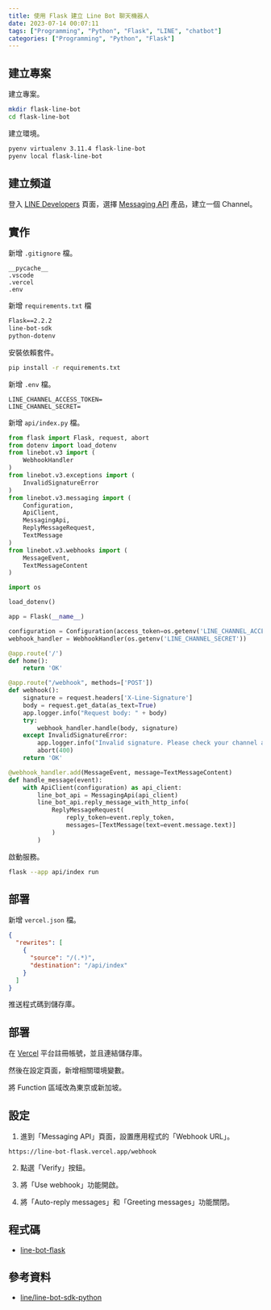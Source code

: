 ```yaml
---
title: 使用 Flask 建立 Line Bot 聊天機器人
date: 2023-07-14 00:07:11
tags: ["Programming", "Python", "Flask", "LINE", "chatbot"]
categories: ["Programming", "Python", "Flask"]
---
```


## 建立專案

建立專案。

```bash
mkdir flask-line-bot
cd flask-line-bot
```

建立環境。

```bash
pyenv virtualenv 3.11.4 flask-line-bot
pyenv local flask-line-bot
```

## 建立頻道

登入 [LINE Developers](https://developers.line.biz/) 頁面，選擇 [Messaging API](https://developers.line.biz/en/services/messaging-api/) 產品，建立一個 Channel。

## 實作

新增 `.gitignore` 檔。

```env
__pycache__
.vscode
.vercel
.env
```

新增 `requirements.txt` 檔

```txt
Flask==2.2.2
line-bot-sdk
python-dotenv
```

安裝依賴套件。

```bash
pip install -r requirements.txt
```

新增 `.env` 檔。

```env
LINE_CHANNEL_ACCESS_TOKEN=
LINE_CHANNEL_SECRET=
```

新增 `api/index.py` 檔。

```py
from flask import Flask, request, abort
from dotenv import load_dotenv
from linebot.v3 import (
    WebhookHandler
)
from linebot.v3.exceptions import (
    InvalidSignatureError
)
from linebot.v3.messaging import (
    Configuration,
    ApiClient,
    MessagingApi,
    ReplyMessageRequest,
    TextMessage
)
from linebot.v3.webhooks import (
    MessageEvent,
    TextMessageContent
)

import os

load_dotenv()

app = Flask(__name__)

configuration = Configuration(access_token=os.getenv('LINE_CHANNEL_ACCESS_TOKEN'))
webhook_handler = WebhookHandler(os.getenv('LINE_CHANNEL_SECRET'))

@app.route('/')
def home():
    return 'OK'

@app.route("/webhook", methods=['POST'])
def webhook():
    signature = request.headers['X-Line-Signature']
    body = request.get_data(as_text=True)
    app.logger.info("Request body: " + body)
    try:
        webhook_handler.handle(body, signature)
    except InvalidSignatureError:
        app.logger.info("Invalid signature. Please check your channel access token or channel secret.")
        abort(400)
    return 'OK'

@webhook_handler.add(MessageEvent, message=TextMessageContent)
def handle_message(event):
    with ApiClient(configuration) as api_client:
        line_bot_api = MessagingApi(api_client)
        line_bot_api.reply_message_with_http_info(
            ReplyMessageRequest(
                reply_token=event.reply_token,
                messages=[TextMessage(text=event.message.text)]
            )
        )
```

啟動服務。

```bash
flask --app api/index run
```

## 部署

新增 `vercel.json` 檔。

```json
{
  "rewrites": [
    {
      "source": "/(.*)",
      "destination": "/api/index"
    }
  ]
}
```

推送程式碼到儲存庫。

## 部署

在 [Vercel](https://vercel.com/) 平台註冊帳號，並且連結儲存庫。

然後在設定頁面，新增相關環境變數。

將 Function 區域改為東京或新加坡。

## 設定

1. 進到「Messaging API」頁面，設置應用程式的「Webhook URL」。

```env
https://line-bot-flask.vercel.app/webhook
```

2. 點選「Verify」按鈕。

3. 將「Use webhook」功能開啟。

4. 將「Auto-reply messages」和「Greeting messages」功能關閉。

## 程式碼

- [line-bot-flask](https://github.com/memochou1993/line-bot-flask)

## 參考資料

- [line/line-bot-sdk-python](https://github.com/line/line-bot-sdk-python)
